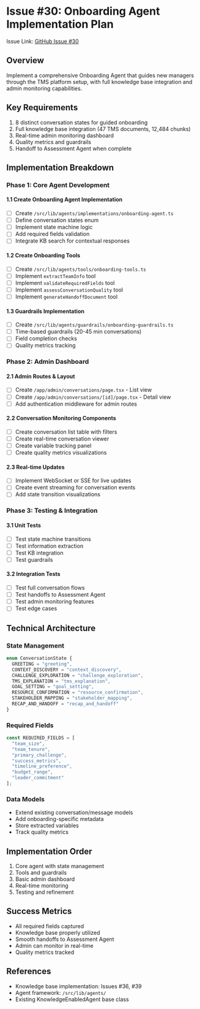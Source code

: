 # Issue #30: Onboarding Agent Implementation Plan

Issue Link: [GitHub Issue #30](https://github.com/tmscoach/teamOS-Agents-Demo/issues/30)

## Overview
Implement a comprehensive Onboarding Agent that guides new managers through the TMS platform setup, with full knowledge base integration and admin monitoring capabilities.

## Key Requirements
1. 8 distinct conversation states for guided onboarding
2. Full knowledge base integration (47 TMS documents, 12,484 chunks)
3. Real-time admin monitoring dashboard
4. Quality metrics and guardrails
5. Handoff to Assessment Agent when complete

## Implementation Breakdown

### Phase 1: Core Agent Development

#### 1.1 Create Onboarding Agent Implementation
- [ ] Create `/src/lib/agents/implementations/onboarding-agent.ts`
- [ ] Define conversation states enum
- [ ] Implement state machine logic
- [ ] Add required fields validation
- [ ] Integrate KB search for contextual responses

#### 1.2 Create Onboarding Tools
- [ ] Create `/src/lib/agents/tools/onboarding-tools.ts`
- [ ] Implement `extractTeamInfo` tool
- [ ] Implement `validateRequiredFields` tool
- [ ] Implement `assessConversationQuality` tool
- [ ] Implement `generateHandoffDocument` tool

#### 1.3 Guardrails Implementation
- [ ] Create `/src/lib/agents/guardrails/onboarding-guardrails.ts`
- [ ] Time-based guardrails (20-45 min conversations)
- [ ] Field completion checks
- [ ] Quality metrics tracking

### Phase 2: Admin Dashboard

#### 2.1 Admin Routes & Layout
- [ ] Create `/app/admin/conversations/page.tsx` - List view
- [ ] Create `/app/admin/conversations/[id]/page.tsx` - Detail view
- [ ] Add authentication middleware for admin routes

#### 2.2 Conversation Monitoring Components
- [ ] Create conversation list table with filters
- [ ] Create real-time conversation viewer
- [ ] Create variable tracking panel
- [ ] Create quality metrics visualizations

#### 2.3 Real-time Updates
- [ ] Implement WebSocket or SSE for live updates
- [ ] Create event streaming for conversation events
- [ ] Add state transition visualizations

### Phase 3: Testing & Integration

#### 3.1 Unit Tests
- [ ] Test state machine transitions
- [ ] Test information extraction
- [ ] Test KB integration
- [ ] Test guardrails

#### 3.2 Integration Tests
- [ ] Test full conversation flows
- [ ] Test handoffs to Assessment Agent
- [ ] Test admin monitoring features
- [ ] Test edge cases

## Technical Architecture

### State Management
```typescript
enum ConversationState {
  GREETING = "greeting",
  CONTEXT_DISCOVERY = "context_discovery", 
  CHALLENGE_EXPLORATION = "challenge_exploration",
  TMS_EXPLANATION = "tms_explanation",
  GOAL_SETTING = "goal_setting",
  RESOURCE_CONFIRMATION = "resource_confirmation",
  STAKEHOLDER_MAPPING = "stakeholder_mapping",
  RECAP_AND_HANDOFF = "recap_and_handoff"
}
```

### Required Fields
```typescript
const REQUIRED_FIELDS = [
  "team_size",
  "team_tenure", 
  "primary_challenge",
  "success_metrics",
  "timeline_preference",
  "budget_range",
  "leader_commitment"
];
```

### Data Models
- Extend existing conversation/message models
- Add onboarding-specific metadata
- Store extracted variables
- Track quality metrics

## Implementation Order
1. Core agent with state management
2. Tools and guardrails
3. Basic admin dashboard
4. Real-time monitoring
5. Testing and refinement

## Success Metrics
- All required fields captured
- Knowledge base properly utilized
- Smooth handoffs to Assessment Agent
- Admin can monitor in real-time
- Quality metrics tracked

## References
- Knowledge base implementation: Issues #36, #39
- Agent framework: `/src/lib/agents/`
- Existing KnowledgeEnabledAgent base class